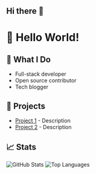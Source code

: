 ## Hi there 👋
# 👋 Hello World!

## 🚀 What I Do
- Full-stack developer
- Open source contributor
- Tech blogger

## 💼 Projects
- [Project 1](link) - Description
- [Project 2](link) - Description

## 📈 Stats
![GitHub Stats](https://github-readme-stats.vercel.app/api?username=shenanmumbi&show_icons=true)
![Top Languages](https://github-readme-stats.vercel.app/api/top-langs/?username=shenanmumbi&layout=compact)

